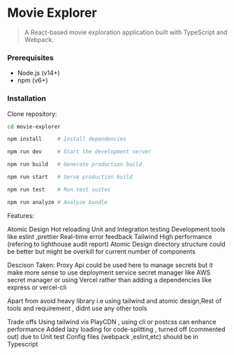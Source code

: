 # Movie Explorer

> A React-based movie exploration application built with TypeScript and Webpack.

### Prerequisites

- Node.js (v14+)
- npm (v6+)

### Installation

Clone repository:

```bash
cd movie-explorer

npm install     # Install dependencies

npm run dev     # Start the development server

npm run build   # Generate production build

npm run start   # Serve production build

npm run test    # Run test suites

npm run analyze # Analyze bundle

```

Features:

Atomic Design
Hot reloading
Unit and Integration testing
Development tools like eslint ,prettier
Real-time error feedback
Tailwind
High performance (refering to lighthouse audit report)
Atomic Design directory structure could be better but might be overkill for current number of components

Descison Taken:
Proxy Api could be used here to manage secrets but it make more sense to use deployment service secret manager like AWS secret manager or using Vercel rather than adding a dependencies like express or vercel-cli

Apart from avoid heavy library i.e using tailwind and atomic design,Rest of tools and requirement , didnt use any other tools

Trade offs
Using tailwind vis PlayCDN , using cli or postcss can enhance performance
Added lazy loading for code-splitting , turned off (commented out) due to Unit test
Config files (webpack ,eslint,etc) should be in Typescript

